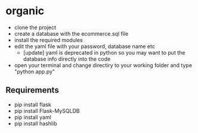 # organic
- clone the project
- create a database with the ecommerce.sql file
- install the required modules
- edit the yaml file with your password, database name etc
  - [update] yaml is deprecated in python so you may want to put the database info directly into the code
- open your terminal and change directiry to your  working folder and type "python app.py"
## Requirements
- pip install flask
- pip install Flask-MySQLDB
- pip install yaml
- pip install hashlib


